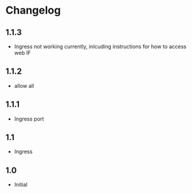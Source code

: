 # Changelog

## 1.1.3

- Ingress not working currently, inlcuding instructions for how to access web IF

## 1.1.2

- allow all

## 1.1.1

- Ingress port

## 1.1

- Ingress

## 1.0

- Initial